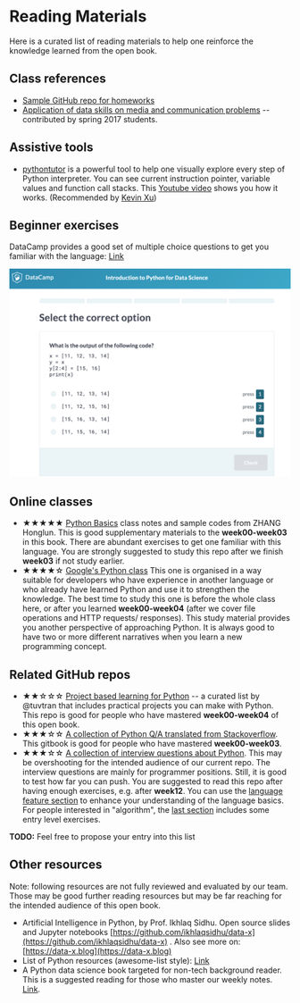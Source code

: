 # Reading Materials

Here is a curated list of reading materials to help one reinforce the knowledge learned from the open book.

## Class references

- [Sample GitHub repo for homeworks](https://github.com/hupilidemo/hkbu-big-data-media)
- [Application of data skills on media and communication problems](https://dnnsociety.org/tag/comm7780-jour7280/) -- contributed by spring 2017 students.

## Assistive tools

- [pythontutor](http://www.pythontutor.com/visualize.html) is a powerful tool to help one visually explore every step of Python interpreter. You can see current instruction pointer, variable values and function call stacks. This [Youtube video](https://youtu.be/McYTtgl8ogI) shows you how it works. (Recommended by [Kevin Xu](https://github.com/kaiwenxu94))

## Beginner exercises

DataCamp provides a good set of multiple choice questions to get you familiar with the language: [Link](https://challenges.datacamp.com/practice/107)

![Data Camp](assets/datacamp.png)

## Online classes

- ★★★★★ [Python Basics](https://github.com/Honlan/Python-Basic) class notes and sample codes from ZHANG Honglun. This is good supplementary materials to the **week00-week03** in this book. There are abundant exercises to get one familiar with this language. You are strongly suggested to study this repo after we finish **week03** if not study earlier.
- ★★★★☆ [Google's Python class](https://developers.google.com/edu/python/) This one is organised in a way suitable for developers who have experience in another language or who already have learned Python and use it to strengthen the knowledge. The best time to study this one is before the whole class here, or after you learned **week00-week04** (after we cover file operations and HTTP requests/ responses). This study material provides you another perspective of approaching Python. It is always good to have two or more different narratives when you learn a new programming concept.

## Related GitHub repos

- ★★☆☆☆ [Project based learning for Python](https://github.com/tuvtran/project-based-learning/blob/master/README.md#python) -- a curated list by @tuvtran that includes practical projects you can make with Python. This repo is good for people who have mastered **week00-week04** of this open book.
- ★★★☆☆ [A collection of Python Q/A translated from Stackoverflow](https://taizilongxu.gitbooks.io/stackoverflow-about-python/content/). This gitbook is good for people who have mastered **week00-week03**.
- ★★★☆☆ [A collection of interview questions about Python](https://github.com/taizilongxu/interview_python). This may be overshooting for the intended audience of our current repo. The interview questions are mainly for programmer positions. Still, it is good to test how far you can push. You are suggested to read this repo after having enough exercises, e.g. after **week12**. You can use the [language feature section](https://github.com/taizilongxu/interview_python#python%E8%AF%AD%E8%A8%80%E7%89%B9%E6%80%A7) to enhance your understanding of the language basics. For people interested in "algorithm", the [last section](https://github.com/taizilongxu/interview_python#%E7%BC%96%E7%A8%8B%E9%A2%98) includes some entry level exercises.

**TODO:** Feel free to propose your entry into this list

## Other resources

Note: following resources are not fully reviewed and evaluated by our team. Those may be good further reading resources but may be far reaching for the intended audience of this open book.

- Artificial Intelligence in Python, by Prof. Ikhlaq Sidhu. Open source slides and Jupyter notebooks [https://github.com/ikhlaqsidhu/data-x](https://github.com/ikhlaqsidhu/data-x) . Also see more on: [https://data-x.blog](https://data-x.blog)
- List of Python resources \(awesome-list style\): [Link](https://love2.io/@ayamefing/doc/awesome-python-cn/README.md) 
- A Python data science book targeted for non-tech background reader. This is a suggested reading for those who master our weekly notes. [Link](https://bookdown.org/wshuyi/dive-into-data-science-practically/).
